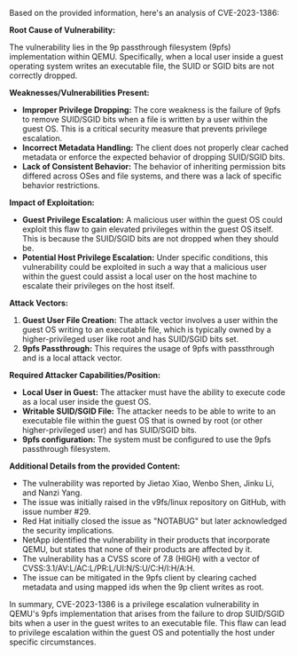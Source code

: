 Based on the provided information, here's an analysis of CVE-2023-1386:

**Root Cause of Vulnerability:**

The vulnerability lies in the 9p passthrough filesystem (9pfs) implementation within QEMU. Specifically, when a local user inside a guest operating system writes an executable file, the SUID or SGID bits are not correctly dropped.

**Weaknesses/Vulnerabilities Present:**

- **Improper Privilege Dropping:** The core weakness is the failure of 9pfs to remove SUID/SGID bits when a file is written by a user within the guest OS. This is a critical security measure that prevents privilege escalation.
- **Incorrect Metadata Handling:** The client does not properly clear cached metadata or enforce the expected behavior of dropping SUID/SGID bits.
- **Lack of Consistent Behavior:** The behavior of inheriting permission bits differed across OSes and file systems, and there was a lack of specific behavior restrictions.

**Impact of Exploitation:**

- **Guest Privilege Escalation:** A malicious user within the guest OS could exploit this flaw to gain elevated privileges within the guest OS itself. This is because the SUID/SGID bits are not dropped when they should be.
- **Potential Host Privilege Escalation:** Under specific conditions, this vulnerability could be exploited in such a way that a malicious user within the guest could assist a local user on the host machine to escalate their privileges on the host itself.

**Attack Vectors:**

1.  **Guest User File Creation:** The attack vector involves a user within the guest OS writing to an executable file, which is typically owned by a higher-privileged user like root and has SUID/SGID bits set.
2.  **9pfs Passthrough:** This requires the usage of 9pfs with passthrough and is a local attack vector.

**Required Attacker Capabilities/Position:**

-   **Local User in Guest:** The attacker must have the ability to execute code as a local user inside the guest OS.
-   **Writable SUID/SGID File:** The attacker needs to be able to write to an executable file within the guest OS that is owned by root (or other higher-privileged user) and has SUID/SGID bits.
-   **9pfs configuration:** The system must be configured to use the 9pfs passthrough filesystem.

**Additional Details from the provided Content:**

-   The vulnerability was reported by Jietao Xiao, Wenbo Shen, Jinku Li, and Nanzi Yang.
-   The issue was initially raised in the v9fs/linux repository on GitHub, with issue number #29.
-   Red Hat initially closed the issue as "NOTABUG" but later acknowledged the security implications.
-   NetApp identified the vulnerability in their products that incorporate QEMU, but states that none of their products are affected by it.
-   The vulnerability has a CVSS score of 7.8 (HIGH) with a vector of CVSS:3.1/AV:L/AC:L/PR:L/UI:N/S:U/C:H/I:H/A:H.
-   The issue can be mitigated in the 9pfs client by clearing cached metadata and using mapped ids when the 9p client writes as root.

In summary, CVE-2023-1386 is a privilege escalation vulnerability in QEMU's 9pfs implementation that arises from the failure to drop SUID/SGID bits when a user in the guest writes to an executable file. This flaw can lead to privilege escalation within the guest OS and potentially the host under specific circumstances.
